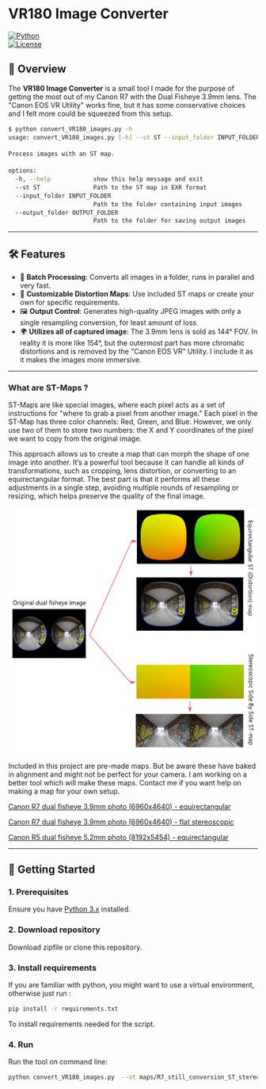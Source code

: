 # VR180 Image Converter 

[![Python](https://img.shields.io/badge/Python-3.x-blue)](https://www.python.org/)  
[![License](https://img.shields.io/badge/License-MIT-green)](LICENSE)

## 🚀 Overview

The **VR180 Image Converter** is a small tool I made for the purpose of getting the most out of my Canon R7 with the Dual Fisheye 3.9mm lens. The "Canon EOS VR Utility" works fine, but it has some conservative choices and I felt more could be squeezed from this setup.

```bash
$ python convert_VR180_images.py -h
usage: convert_VR180_images.py [-h] --st ST --input_folder INPUT_FOLDER --output_folder OUTPUT_FOLDER

Process images with an ST map.

options:
  -h, --help            show this help message and exit
  --st ST               Path to the ST map in EXR format
  --input_folder INPUT_FOLDER
                        Path to the folder containing input images
  --output_folder OUTPUT_FOLDER
                        Path to the folder for saving output images

```

---

## 🛠 Features

- 🎥 **Batch Processing**: Converts all images in a folder, runs in parallel and very fast.
- 📜 **Customizable Distortion Maps**: Use included ST maps or create your own for specific requirements.
- 🖼 **Output Control**: Generates high-quality JPEG images with only a single resampling conversion, for least amount of loss.
- 🌍 **Utilizes all of captured image**: The 3.9mm lens is sold as 144° FOV. In reality it is more like 154°, but the outermost part has more chromatic distortions and is removed by the "Canon EOS VR" Utility. I include it as it makes the images more immersive.

---

### What are ST-Maps ?

ST-Maps are like special images, where each pixel acts as a set of instructions for "where to grab a pixel from another image." Each pixel in the ST-Map has three color channels: Red, Green, and Blue. However, we only use two of them to store two numbers: the X and Y coordinates of the pixel we want to copy from the original image.

This approach allows us to create a map that can morph the shape of one image into another. It’s a powerful tool because it can handle all kinds of transformations, such as cropping, lens distortion, or converting to an equirectangular format. The best part is that it performs all these adjustments in a single step, avoiding multiple rounds of resampling or resizing, which helps preserve the quality of the final image.

![How 2 different ST-Maps converts the input image to different format](assets/explainer_st_maps.png)

Included in this project are pre-made maps. But be aware these have baked in alignment and might not be perfect for your camera. I am working on a better tool which will make these maps. Contact me if you want help on making a map for your own setup.

[Canon R7 dual fisheye 3.9mm photo (6960x4640) - equirectangular](maps/R7_still_conversion_ST.exr)

[Canon R7 dual fisheye 3.9mm photo (6960x4640) - flat stereoscopic](https://drive.google.com/file/d/1ZwtnKOCAC2uYfpMcTV79F0SKxqinNdKL/view?usp=sharing)

[Canon R5 dual fisheye 5.2mm photo (8192x5454) - equirectangular](https://drive.google.com/file/d/1mpHEOztuarhH6w7TtuqTCWAf2TxxqlJK/view?usp=sharing)

---

## 📂 Getting Started

### 1. Prerequisites

Ensure you have [Python 3.x](https://www.python.org/downloads/) installed.

### 2. Download repository

Download zipfile or clone this repository.

### 3. Install requirements

If you are familiar with python, you might want to use a virtual environment, otherwise just run :

```bash
pip install -r requirements.txt
```

To install requirements needed for the script.

### 4. Run

Run the tool on command line:

```bash
python convert_VR180_images.py  --st maps/R7_still_conversion_ST_stereo_SBS.exr --input_folder "C:\input_files\" --output_folder "C:\input_files\SBS\"
```

